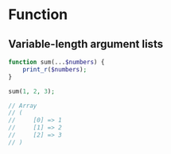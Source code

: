 # Function

## Variable-length argument lists

```php
function sum(...$numbers) {
    print_r($numbers);
}

sum(1, 2, 3);

// Array
// (
//     [0] => 1
//     [1] => 2
//     [2] => 3
// )
```
